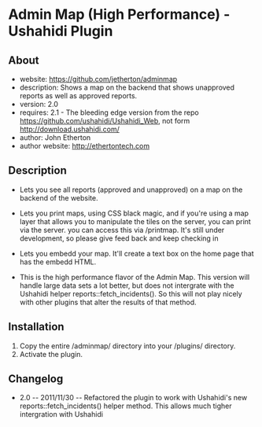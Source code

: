 Admin Map (High Performance) - Ushahidi Plugin
=================
About
-----
* website: https://github.com/jetherton/adminmap
* description: Shows a map on the backend that shows unapproved reports as well as approved reports.
* version: 2.0
* requires: 2.1 - The bleeding edge version from the repo https://github.com/ushahidi/Ushahidi_Web, not form http://download.ushahidi.com/
* author: John Etherton
* author website: http://ethertontech.com

Description
-----------------
* Lets you see all reports (approved and unapproved) on a map on the backend of the website.

* Lets you print maps, using CSS black magic, and if you're using a map layer that allows you 
to manipulate the tiles on the server, you can print via the server. you can access this via
/printmap. It's still under development, so please give feed back and keep checking in

* Lets you embedd your map. It'll create a text box on the home page that has the embedd HTML.

* This is the high performance flavor of the Admin Map. This version will handle large data sets a lot better, but does not intergrate with the Ushahidi helper reports::fetch_incidents(). So this will not play nicely with other plugins that alter the results of that method.


Installation
----------------
1. Copy the entire /adminmap/ directory into your /plugins/ directory.
2. Activate the plugin.

Changelog
----------------
* 2.0 -- 2011/11/30 -- Refactored the plugin to work with Ushahidi's new reports::fetch_incidents() helper method. This allows much tigher intergration with Ushahidi